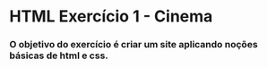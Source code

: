 <h1> HTML Exercício 1 - Cinema
  
<h3>O objetivo do exercício é criar um site aplicando noções básicas de html e css. 
